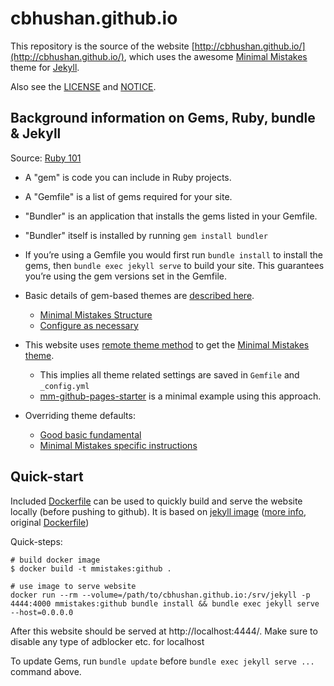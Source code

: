 # cbhushan.github.io

This repository is the source of the website [http://cbhushan.github.io/](http://cbhushan.github.io/), which uses the awesome [Minimal Mistakes](https://mmistakes.github.io/minimal-mistakes/) theme for [Jekyll](http://jekyllrb.com/).

Also see the [LICENSE](https://github.com/cbhushan/cbhushan.github.io/blob/master/LICENSE) and [NOTICE](https://github.com/cbhushan/cbhushan.github.io/blob/master/NOTICE.md).


## Background information on Gems, Ruby, bundle & Jekyll

Source: [Ruby 101](https://jekyllrb.com/docs/ruby-101/)

- A "gem" is code you can include in Ruby projects.
- A "Gemfile" is a list of gems required for your site.
- "Bundler" is an application that installs the gems listed in your Gemfile.
- "Bundler" itself is installed by running `gem install bundler`
- If you’re using a Gemfile you would first run `bundle install` to install the gems, then `bundle exec jekyll serve` to build your site. This guarantees you’re using the gem versions set in the Gemfile.
- Basic details of gem-based themes are [described here](https://jekyllrb.com/docs/themes/).
  - [Minimal Mistakes Structure](https://mmistakes.github.io/minimal-mistakes/docs/structure/)
  - [Configure as necessary](https://mmistakes.github.io/minimal-mistakes/docs/configuration/)

- This website uses [remote theme method](https://mmistakes.github.io/minimal-mistakes/docs/quick-start-guide/#remote-theme-method) to get the [Minimal Mistakes theme](https://mmistakes.github.io/minimal-mistakes/).
  - This implies all theme related settings are saved in `Gemfile` and `_config.yml`
  - [mm-github-pages-starter](https://github.com/mmistakes/mm-github-pages-starter) is a minimal example using this approach.

- Overriding theme defaults:
  - [Good basic fundamental](https://jekyllrb.com/docs/themes/#overriding-theme-defaults)
  - [Minimal Mistakes specific instructions](https://mmistakes.github.io/minimal-mistakes/docs/overriding-theme-defaults/)



## Quick-start

Included [Dockerfile](./Dockerfile) can be used to quickly build and serve the website locally (before pushing to github). 
It is based on [jekyll image](https://hub.docker.com/r/jekyll/jekyll) ([more info](https://github.com/envygeeks/jekyll-docker/blob/master/README.md), original [Dockerfile](https://github.com/envygeeks/jekyll-docker/blob/master/repos/jekyll/Dockerfile))

Quick-steps:

```shell
# build docker image
$ docker build -t mmistakes:github .

# use image to serve website
docker run --rm --volume=/path/to/cbhushan.github.io:/srv/jekyll -p 4444:4000 mmistakes:github bundle install && bundle exec jekyll serve --host=0.0.0.0
```

After this website should be served at http://localhost:4444/.
Make sure to disable any type of adblocker etc. for localhost

To update Gems, run `bundle update` before `bundle exec jekyll serve ...` command above. 
